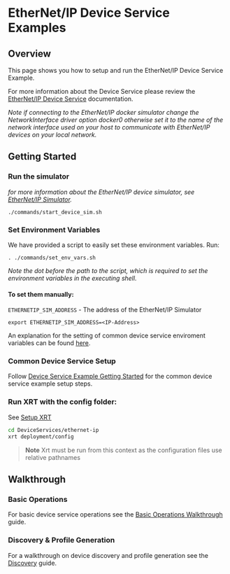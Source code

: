 # EtherNet/IP Device Service Examples

## Overview

This page shows you how to setup and run the EtherNet/IP Device Service Example.

For more information about the Device Service please review the [EtherNet/IP Device Service](https://docs.iotechsys.com/edge-xrt20/device-service-components/ethernet-ip-device-service-component.html) documentation.

_Note if connecting to the EtherNet/IP docker simulator change the NetworkInterface driver option docker0 otherwise set it to the name of the network interface used on your host to communicate with EtherNet/IP devices on your local network._

## Getting Started

### Run the simulator

_for more information about the EtherNet/IP device simulator, see [EtherNet/IP Simulator](https://docs.iotechsys.com/edge-xrt20/simulators/ethernet-ip/overview.html)._

```
./commands/start_device_sim.sh
```

### Set Environment Variables

We have provided a script to easily set these environment variables. Run:

```
. ./commands/set_env_vars.sh
```

_Note the dot before the path to the script, which is required to set the environment variables in the executing shell._

#### To set them manually:

`ETHERNETIP_SIM_ADDRESS` - The address of the EtherNet/IP Simulator

```
export ETHERNETIP_SIM_ADDRESS=<IP-Address>
```

An explanation for the setting of common device service enviroment variables can be found [here](../interactive-walkthrough/ds-getting-started-common.md#Device-service-configuration-setup).

### Common Device Service Setup

Follow [Device Service Example Getting Started](../interactive-walkthrough/ds-getting-started-common.md) for the common device service example setup steps.

### Run XRT with the config folder:

See [Setup XRT](../interactive-walkthrough/setup-xrt.md)

```bash
cd DeviceServices/ethernet-ip
xrt deployment/config
```

> **Note** Xrt must be run from this context as the configuration files use relative pathnames

## Walkthrough

### Basic Operations

For basic device service operations see the [Basic Operations Walkthrough](../interactive-walkthrough/basic-operations.md) guide.

### Discovery & Profile Generation

For a walkthrough on device discovery and profile generation see the [Discovery](../interactive-walkthrough/discovery.md) guide.
